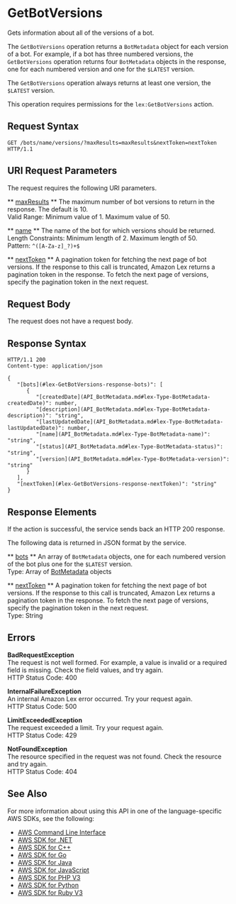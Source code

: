 # GetBotVersions<a name="API_GetBotVersions"></a>

Gets information about all of the versions of a bot\.

The `GetBotVersions` operation returns a `BotMetadata` object for each version of a bot\. For example, if a bot has three numbered versions, the `GetBotVersions` operation returns four `BotMetadata` objects in the response, one for each numbered version and one for the `$LATEST` version\. 

The `GetBotVersions` operation always returns at least one version, the `$LATEST` version\.

This operation requires permissions for the `lex:GetBotVersions` action\.

## Request Syntax<a name="API_GetBotVersions_RequestSyntax"></a>

```
GET /bots/name/versions/?maxResults=maxResults&nextToken=nextToken HTTP/1.1
```

## URI Request Parameters<a name="API_GetBotVersions_RequestParameters"></a>

The request requires the following URI parameters\.

 ** [maxResults](#API_GetBotVersions_RequestSyntax) **   <a name="lex-GetBotVersions-request-maxResults"></a>
The maximum number of bot versions to return in the response\. The default is 10\.  
Valid Range: Minimum value of 1\. Maximum value of 50\.

 ** [name](#API_GetBotVersions_RequestSyntax) **   <a name="lex-GetBotVersions-request-name"></a>
The name of the bot for which versions should be returned\.  
Length Constraints: Minimum length of 2\. Maximum length of 50\.  
Pattern: `^([A-Za-z]_?)+$` 

 ** [nextToken](#API_GetBotVersions_RequestSyntax) **   <a name="lex-GetBotVersions-request-nextToken"></a>
A pagination token for fetching the next page of bot versions\. If the response to this call is truncated, Amazon Lex returns a pagination token in the response\. To fetch the next page of versions, specify the pagination token in the next request\. 

## Request Body<a name="API_GetBotVersions_RequestBody"></a>

The request does not have a request body\.

## Response Syntax<a name="API_GetBotVersions_ResponseSyntax"></a>

```
HTTP/1.1 200
Content-type: application/json

{
   "[bots](#lex-GetBotVersions-response-bots)": [ 
      { 
         "[createdDate](API_BotMetadata.md#lex-Type-BotMetadata-createdDate)": number,
         "[description](API_BotMetadata.md#lex-Type-BotMetadata-description)": "string",
         "[lastUpdatedDate](API_BotMetadata.md#lex-Type-BotMetadata-lastUpdatedDate)": number,
         "[name](API_BotMetadata.md#lex-Type-BotMetadata-name)": "string",
         "[status](API_BotMetadata.md#lex-Type-BotMetadata-status)": "string",
         "[version](API_BotMetadata.md#lex-Type-BotMetadata-version)": "string"
      }
   ],
   "[nextToken](#lex-GetBotVersions-response-nextToken)": "string"
}
```

## Response Elements<a name="API_GetBotVersions_ResponseElements"></a>

If the action is successful, the service sends back an HTTP 200 response\.

The following data is returned in JSON format by the service\.

 ** [bots](#API_GetBotVersions_ResponseSyntax) **   <a name="lex-GetBotVersions-response-bots"></a>
An array of `BotMetadata` objects, one for each numbered version of the bot plus one for the `$LATEST` version\.  
Type: Array of [BotMetadata](API_BotMetadata.md) objects

 ** [nextToken](#API_GetBotVersions_ResponseSyntax) **   <a name="lex-GetBotVersions-response-nextToken"></a>
A pagination token for fetching the next page of bot versions\. If the response to this call is truncated, Amazon Lex returns a pagination token in the response\. To fetch the next page of versions, specify the pagination token in the next request\.   
Type: String

## Errors<a name="API_GetBotVersions_Errors"></a>

 **BadRequestException**   
The request is not well formed\. For example, a value is invalid or a required field is missing\. Check the field values, and try again\.  
HTTP Status Code: 400

 **InternalFailureException**   
An internal Amazon Lex error occurred\. Try your request again\.  
HTTP Status Code: 500

 **LimitExceededException**   
The request exceeded a limit\. Try your request again\.  
HTTP Status Code: 429

 **NotFoundException**   
The resource specified in the request was not found\. Check the resource and try again\.  
HTTP Status Code: 404

## See Also<a name="API_GetBotVersions_SeeAlso"></a>

For more information about using this API in one of the language\-specific AWS SDKs, see the following:
+  [AWS Command Line Interface](https://docs.aws.amazon.com/goto/aws-cli/lex-models-2017-04-19/GetBotVersions) 
+  [AWS SDK for \.NET](https://docs.aws.amazon.com/goto/DotNetSDKV3/lex-models-2017-04-19/GetBotVersions) 
+  [AWS SDK for C\+\+](https://docs.aws.amazon.com/goto/SdkForCpp/lex-models-2017-04-19/GetBotVersions) 
+  [AWS SDK for Go](https://docs.aws.amazon.com/goto/SdkForGoV1/lex-models-2017-04-19/GetBotVersions) 
+  [AWS SDK for Java](https://docs.aws.amazon.com/goto/SdkForJava/lex-models-2017-04-19/GetBotVersions) 
+  [AWS SDK for JavaScript](https://docs.aws.amazon.com/goto/AWSJavaScriptSDK/lex-models-2017-04-19/GetBotVersions) 
+  [AWS SDK for PHP V3](https://docs.aws.amazon.com/goto/SdkForPHPV3/lex-models-2017-04-19/GetBotVersions) 
+  [AWS SDK for Python](https://docs.aws.amazon.com/goto/boto3/lex-models-2017-04-19/GetBotVersions) 
+  [AWS SDK for Ruby V3](https://docs.aws.amazon.com/goto/SdkForRubyV3/lex-models-2017-04-19/GetBotVersions) 